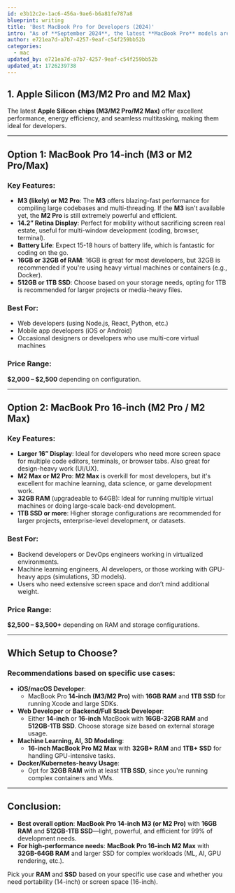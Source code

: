 ```yaml
---
id: e3b12c2e-1ac6-456a-9ae6-b6a81fe787a8
blueprint: writing
title: 'Best MacBook Pro for Developers (2024)'
intro: "As of **September 2024**, the latest **MacBook Pro** models are extremely powerful and popular among developers due to their robust hardware, long battery life, and smooth integration with development environments, especially if you're working within the Apple ecosystem (e.g., building iOS/macOS apps). Below are the options you'll want to consider as a developer."
author: e721ea7d-a7b7-4257-9eaf-c54f259bb52b
categories:
  - mac
updated_by: e721ea7d-a7b7-4257-9eaf-c54f259bb52b
updated_at: 1726239738
---
```

## 1. Apple Silicon (M3/M2 Pro and M2 Max)
The latest **Apple Silicon chips (M3/M2 Pro/M2 Max)** offer excellent performance, energy efficiency, and seamless multitasking, making them ideal for developers.

---

## Option 1: MacBook Pro 14-inch (M3 or M2 Pro/Max)

### Key Features:
- **M3 (likely) or M2 Pro**: The **M3** offers blazing-fast performance for compiling large codebases and multi-threading. If the **M3** isn't available yet, the **M2 Pro** is still extremely powerful and efficient.
- **14.2” Retina Display**: Perfect for mobility without sacrificing screen real estate, useful for multi-window development (coding, browser, terminal).
- **Battery Life**: Expect 15-18 hours of battery life, which is fantastic for coding on the go.
- **16GB or 32GB of RAM**: 16GB is great for most developers, but 32GB is recommended if you're using heavy virtual machines or containers (e.g., Docker).
- **512GB or 1TB SSD**: Choose based on your storage needs, opting for 1TB is recommended for larger projects or media-heavy files.

### Best For:
- Web developers (using Node.js, React, Python, etc.)
- Mobile app developers (iOS or Android)
- Occasional designers or developers who use multi-core virtual machines

### Price Range:
**$2,000 – $2,500** depending on configuration.

---

## Option 2: MacBook Pro 16-inch (M2 Pro / M2 Max)

### Key Features:
- **Larger 16” Display**: Ideal for developers who need more screen space for multiple code editors, terminals, or browser tabs. Also great for design-heavy work (UI/UX).
- **M2 Max or M2 Pro**: **M2 Max** is overkill for most developers, but it's excellent for machine learning, data science, or game development work.
- **32GB RAM** (upgradeable to 64GB): Ideal for running multiple virtual machines or doing large-scale back-end development.
- **1TB SSD or more**: Higher storage configurations are recommended for larger projects, enterprise-level development, or datasets.

### Best For:
- Backend developers or DevOps engineers working in virtualized environments.
- Machine learning engineers, AI developers, or those working with GPU-heavy apps (simulations, 3D models).
- Users who need extensive screen space and don’t mind additional weight.

### Price Range:
**$2,500 – $3,500+** depending on RAM and storage configurations.
  
---

## Which Setup to Choose?

### Recommendations based on specific use cases:
  - **iOS/macOS Developer**:
    - MacBook Pro **14-inch (M3/M2 Pro)** with **16GB RAM** and **1TB SSD** for running Xcode and large SDKs.
  - **Web Developer** or **Backend/Full Stack Developer**:
    - Either **14-inch** or **16-inch** MacBook with **16GB-32GB RAM** and **512GB-1TB SSD**. Choose storage size based on external storage usage.
  - **Machine Learning, AI, 3D Modeling**:
    - **16-inch MacBook Pro M2 Max** with **32GB+ RAM** and **1TB+ SSD** for handling GPU-intensive tasks.
  - **Docker/Kubernetes-heavy Usage**:
    - Opt for **32GB RAM** with at least **1TB SSD**, since you're running complex containers and VMs.

---

## Conclusion:
- **Best overall option**: **MacBook Pro 14-inch M3 (or M2 Pro)** with **16GB RAM** and **512GB-1TB SSD**—light, powerful, and efficient for 99% of development needs.
- **For high-performance needs**: **MacBook Pro 16-inch M2 Max** with **32GB-64GB RAM** and larger SSD for complex workloads (ML, AI, GPU rendering, etc.).

Pick your **RAM** and **SSD** based on your specific use case and whether you need portability (14-inch) or screen space (16-inch).